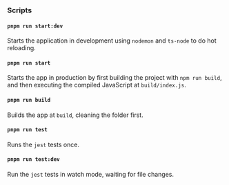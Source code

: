 ### Scripts

#### `pnpm run start:dev`

Starts the application in development using `nodemon` and `ts-node` to do hot reloading.

#### `pnpm run start`

Starts the app in production by first building the project with `npm run build`, and then executing the compiled JavaScript at `build/index.js`.

#### `pnpm run build`

Builds the app at `build`, cleaning the folder first.

#### `pnpm run test`

Runs the `jest` tests once.

#### `pnpm run test:dev`

Run the `jest` tests in watch mode, waiting for file changes.
